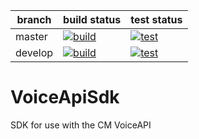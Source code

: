 | branch | build status | test status |
| --- | --- | --- |
| master | [![build](https://img.shields.io/appveyor/ci/m-jepson/voiceapisdk/master.svg "Build Status")](https://ci.appveyor.com/project/m-jepson/voiceapisdk/branch/master) | [![test](https://img.shields.io/appveyor/tests/m-jepson/voiceapisdk/master.svg "Test Status")](https://ci.appveyor.com/project/m-jepson/voiceapisdk/branch/master)
| develop | [![build](https://img.shields.io/appveyor/ci/m-jepson/voiceapisdk/develop.svg "Build Status")](https://ci.appveyor.com/project/m-jepson/voiceapisdk/branch/develop) | [![test](https://img.shields.io/appveyor/tests/m-jepson/voiceapisdk/develop.svg "Test Status")](https://ci.appveyor.com/project/m-jepson/voiceapisdk/branch/develop)

# VoiceApiSdk
SDK for use with the CM VoiceAPI

